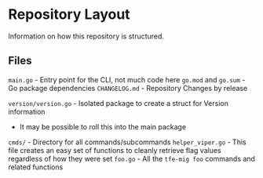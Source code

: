 # Repository Layout

Information on how this repository is structured.

## Files

`main.go` - Entry point for the CLI, not much code here
`go.mod` and `go.sum` - Go package dependencies
`CHANGELOG.md` - Repository Changes by release

`version/version.go` - Isolated package to create a struct for Version information
- It may be possible to roll this into the main package

`cmds/` - Directory for all commands/subcommands
`helper_viper.go` - This file creates an easy set of functions to cleanly retrieve flag values regardless of how they were set
`foo.go` - All the `tfe-mig foo` commands and related functions
